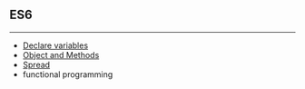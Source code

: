 
## ES6
--------

 - [Declare variables](1.variables.md)
 - [Object and Methods](4.object&methods.md)
 - [Spread ](5-Spread/README.md)
 - functional programming
